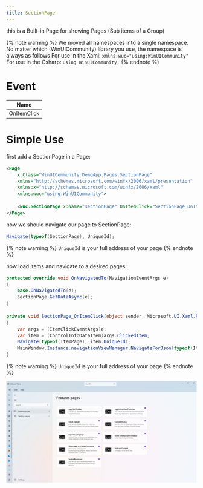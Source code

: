 ```yaml
---
title: SectionPage
---
```


this is a Built-in Page for showing Pages (Sub items of a Group)

{% note warning %}
We moved all namespaces into a single namespace. No matter which (WinUICommunity) library you use, the namespace is always as follows
For use in the Xaml:
`xmlns:wuc="using:WinUICommunity"`
For use in the Csharp:
`using WinUICommunity;`
{% endnote %}

# Event
|Name|
|-|
|OnItemClick|

# Simple Use

first add a SectionPage in a Page:

```xml
<Page
    x:Class="WinUICommunity.DemoApp.Pages.SectionPage"
    xmlns="http://schemas.microsoft.com/winfx/2006/xaml/presentation"
    xmlns:x="http://schemas.microsoft.com/winfx/2006/xaml"
    xmlns:wuc="using:WinUICommunity">

    <wuc:SectionPage x:Name="sectionPage" OnItemClick="SectionPage_OnItemClick"/>
</Page>

```
now we should navigate our page to SectionPage:

```cs
Navigate(typeof(SectionPage), UniqueId);
```

{% note warning %}
`UniqueId` is your full address of your page
{% endnote %}

now load items and navigate to a desired pages:

```cs
protected override void OnNavigatedTo(NavigationEventArgs e)
{
    base.OnNavigatedTo(e);
    sectionPage.GetDataAsync(e);
}

private void SectionPage_OnItemClick(object sender, Microsoft.UI.Xaml.RoutedEventArgs e)
{
    var args = (ItemClickEventArgs)e;
    var item = (ControlInfoDataItem)args.ClickedItem;
    Navigate(typeof(ItemPage), item.UniqueId);
    MainWindow.Instance.navigationViewManager.NavigateForJson(typeof(ItemPage), item.UniqueId);
}
```

{% note warning %}
`UniqueId` is your full address of your page
{% endnote %}

![LandingsPage](https://raw.githubusercontent.com/ghost1372/Resources/main/LandingsPage/SectionPage.png)